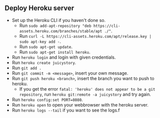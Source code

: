 ## Deploy Heroku server
* Set up the Heroku CLI if you haven't done so.
  * Run `sudo add-apt-repository "deb https://cli-assets.heroku.com/branches/stable/apt ./"`.
  * Run `curl -L https://cli-assets.heroku.com/apt/release.key | sudo apt-key add -`.
  * Run `sudo apt-get update`.
  * Run `sudo apt-get install heroku`.
* Run `heroku login` and login with given credentials.
* Run `heroku create juicystory`.
* Run `git add .`
* Run `git commit -m <message>`, insert your own message.
* Run `git push heroku <branch>`, insert the branch you want to push to heroku.
  * If you get the error `fatal: 'heroku' does not appear to be a git repository`, run `heroku git:remote -a juicystory` and try again.
* Run `heroku config:set PORT=8080`.
* Run `heroku open` to open your webbrowser with the heroku server.
* Run `heroku logs --tail` if you want to see the logs.f
